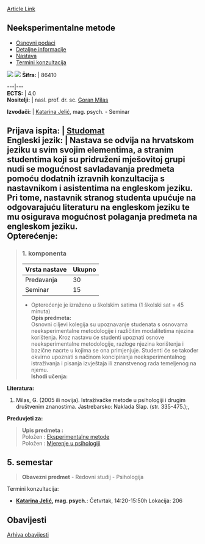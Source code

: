 [Article Link](https://www.fhs.hr/predmet/neemet)

## Neeksperimentalne metode
  * [Osnovni podaci](https://www.fhs.hr/predmet/neemet#v1id-904843_197893_1_0 "Osnovni podaci")
  * [Detaljne informacije](https://www.fhs.hr/predmet/neemet#v1id-904843_197893_1_1 "Detaljne informacije")
  * [Nastava](https://www.fhs.hr/predmet/neemet#v1id-904843_197893_1_2 "Nastava")
  * [Termini konzultacija](https://www.fhs.hr/predmet/neemet#v1id-904843_197893_1_3 "Termini konzultacija")


[![](https://www.fhs.hr/img/flags/gif/hr.gif)](https://www.fhs.hr/predmet/neemet) [![](https://www.fhs.hr/img/flags/gif/gb.gif)](https://www.fhs.hr/en/course/nonmet)
**Šifra:** |  86410  
  
---|---  
**ECTS:** |  4.0   
**Nositelji:** |  nasl. prof. dr. sc. [Goran Milas](https://www.fhs.hr/djelatnik/goran.milas)   
  
**Izvođači:** |  [Katarina Jelić](https://www.fhs.hr/djelatnik/katarina.jelic), mag. psych. - Seminar  
  
**Prijava ispita:** |  [Studomat](http://www.isvu.hr/studomat)  
**Engleski jezik:** |  Nastava se odvija na hrvatskom jeziku u svim svojim elementima, a stranim studentima koji su pridruženi mješovitoj grupi nudi se mogućnost savladavanja predmeta pomoću dodatnih izravnih konzultacija s nastavnikom i asistentima na engleskom jeziku. Pri tome, nastavnik stranog studenta upućuje na odgovarajuću literaturu na engleskom jeziku te mu osigurava mogućnost polaganja predmeta na engleskom jeziku.   
**Opterećenje:**  
---  
> ### 1. komponenta
> | Vrsta nastave | Ukupno  
> ---|---  
> Predavanja | 30  
> Seminar | 15  
> * Opterećenje je izraženo u školskim satima (1 školski sat = 45 minuta)   
**Opis predmeta:**  
> Osnovni ciljevi kolegija su upoznavanje studenata s osnovama neeksperimentalne metodologije i različitim modalitetima njezina korištenja. Kroz nastavu će studenti upoznati osnove neeksperimentalne metodologije, razloge njezina korištenja i bazične nacrte u kojima se ona primjenjuje. Studenti će se također okvirno upoznati s načinom koncipiranja neeksperimentalnog istraživanja i pisanja izvještaja ili znanstvenog rada temeljenog na njemu.  
**Ishodi učenja:**  

  
**Literatura:**  
  1. Milas, G. (2005 ili novija). Istraživačke metode u psihologiji i drugim društvenim znanostima. Jastrebarsko: Naklada Slap. (str. 335-475.);, 

  
**Preduvjeti za:**  
> **Upis predmeta :**  
>  Položen : [Eksperimentalne metode](https://www.fhs.hr/predmet/eksmet_a)  
>  Položen : [Mjerenje u psihologiji](https://www.fhs.hr/predmet/mup_a)  
>   
**5. semestar**  
---  
> **Obavezni predmet** - Redovni studij - Psihologija  
>   
Termini konzultacija: 
  * **[Katarina Jelić](https://www.fhs.hr/djelatnik/katarina.jelic), mag. psych.**: 
Četvrtak, 14:20-15:50h
Lokacija: 206 


## Obavijesti
[Arhiva obavijesti](https://www.fhs.hr/predmet/neemet?@=20plr#news_80115 "Arhiva obavijesti")
